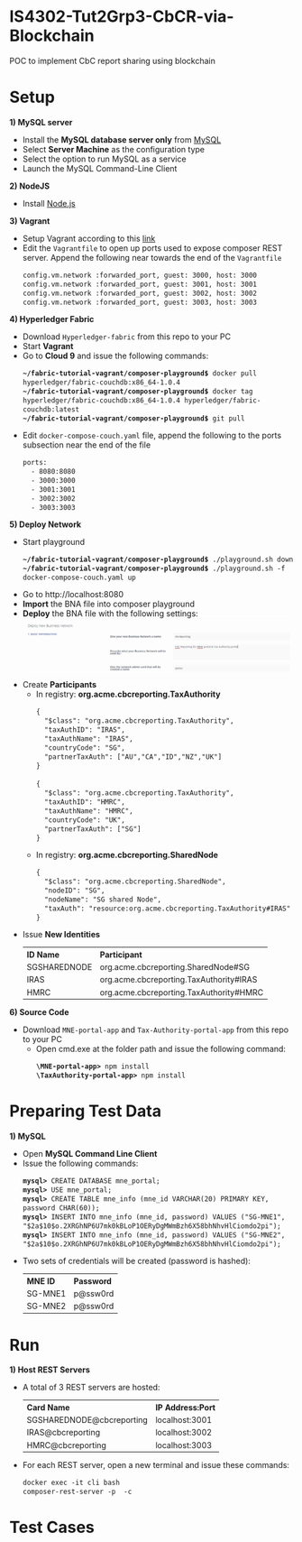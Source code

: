 # IS4302-Tut2Grp3-CbCR-via-Blockchain
POC to implement CbC report sharing using blockchain

# Setup
<b><p>1) MySQL server</p></b>
- Install the <b>MySQL database server only</b> from <a href="https://dev.mysql.com/downloads/installer/">MySQL</a>
- Select <b>Server Machine</b> as the configuration type
- Select the option to run MySQL as a service
- Launch the MySQL Command-Line Client

<b><p>2) NodeJS</p></b>
- Install <a href="https://nodejs.org/en/download/">Node.js</a>

<b><p>3) Vagrant</p></b>
- Setup Vagrant according to this <a href="https://github.com/suenchunhui/fabric-tutorial-vagrant">link</a>
- Edit the <code>Vagrantfile</code> to open up ports used to expose composer REST server. Append the following near towards the end of the <code>Vagrantfile</code>
  <pre><code>config.vm.network :forwarded_port, guest: 3000, host: 3000  
  config.vm.network :forwarded_port, guest: 3001, host: 3001  
  config.vm.network :forwarded_port, guest: 3002, host: 3002  
  config.vm.network :forwarded_port, guest: 3003, host: 3003  
  </code></pre>
  
 <b><p>4) Hyperledger Fabric</p></b>
  - Download <code>Hyperledger-fabric</code> from this repo to your PC
  - Start <b>Vagrant</b>
  - Go to <b>Cloud 9</b> and issue the following commands:
    <pre><code><b>~/fabric-tutorial-vagrant/composer-playground$</b> docker pull hyperledger/fabric-couchdb:x86_64-1.0.4
    <b>~/fabric-tutorial-vagrant/composer-playground$</b> docker tag hyperledger/fabric-couchdb:x86_64-1.0.4 hyperledger/fabric-couchdb:latest
    <b>~/fabric-tutorial-vagrant/composer-playground$</b> git pull
    </code></pre>
  - Edit <code>docker-compose-couch.yaml</code> file, append the following to the ports subsection near the end of the file
    <pre><code>ports:
      - 8080:8080
      - 3000:3000
      - 3001:3001
      - 3002:3002
      - 3003:3003
    </code></pre>

<b><p>5) Deploy Network</p></b>
  - Start playground
    <pre><code><b>~/fabric-tutorial-vagrant/composer-playground$</b> ./playground.sh down
    <b>~/fabric-tutorial-vagrant/composer-playground$</b> ./playground.sh -f docker-compose-couch.yaml up
    </code></pre>
  - Go to http://localhost:8080
  - <b>Import</b> the BNA file into composer playground
  - <b>Deploy</b> the BNA file with the following settings:
  ![Alt img](Hyperledger-fabric/setup-guide/network-deployment.jpeg?raw=true)
  - Create <b>Participants</b>
    - In registry: <b>org.acme.cbcreporting.TaxAuthority</b>
      <pre><code>{
        "$class": "org.acme.cbcreporting.TaxAuthority",
        "taxAuthID": "IRAS",
        "taxAuthName": "IRAS",
        "countryCode": "SG",
        "partnerTaxAuth": ["AU","CA","ID","NZ","UK"]
      }

      {
        "$class": "org.acme.cbcreporting.TaxAuthority",
        "taxAuthID": "HMRC",
        "taxAuthName": "HMRC",
        "countryCode": "UK",
        "partnerTaxAuth": ["SG"]
      }
      </code></pre>
    - In registry: <b>org.acme.cbcreporting.SharedNode</b>
      <pre><code>{
        "$class": "org.acme.cbcreporting.SharedNode",
        "nodeID": "SG",
        "nodeName": "SG shared Node",
        "taxAuth": "resource:org.acme.cbcreporting.TaxAuthority#IRAS"
      }
      </code></pre>
  - Issue <b>New Identities</b>
    <table>
    <tr>
      <th>ID Name</th>
      <th>Participant</th>
    </tr>
    <tr>
      <td>SGSHAREDNODE</td>
      <td>org.acme.cbcreporting.SharedNode#SG</td>
    </tr>
    <tr>
      <td>IRAS</td>
      <td>org.acme.cbcreporting.TaxAuthority#IRAS</td>
    </tr>
    <tr>
      <td>HMRC</td>
      <td>org.acme.cbcreporting.TaxAuthority#HMRC</td>
    </tr>
    </table>

<b><p>6) Source Code</p></b>
- Download <code>MNE-portal-app</code> and <code>Tax-Authority-portal-app</code> from this repo to your PC
  - Open cmd.exe at the folder path and issue the following command:
    <pre><code><b>\MNE-portal-app></b> npm install
    <b>\TaxAuthority-portal-app></b> npm install
    </code></pre>
    
# Preparing Test Data
<b><p>1) MySQL</p></b>
- Open <b>MySQL Command Line Client</b>
- Issue the following commands:
  <pre><code><b>mysql></b> CREATE DATABASE mne_portal;
  <b>mysql></b> USE mne_portal;
  <b>mysql></b> CREATE TABLE mne_info (mne_id VARCHAR(20) PRIMARY KEY, password CHAR(60));
  <b>mysql></b> INSERT INTO mne_info (mne_id, password) VALUES ("SG-MNE1", "$2a$10$o.2XRGhNP6U7mk0kBLoP1OERyDgMWmBzh6X58bhNhvHlCiomdo2pi");
  <b>mysql></b> INSERT INTO mne_info (mne_id, password) VALUES ("SG-MNE2", "$2a$10$o.2XRGhNP6U7mk0kBLoP1OERyDgMWmBzh6X58bhNhvHlCiomdo2pi");
  </code></pre>
- Two sets of credentials will be created (password is hashed):
  <table>
  <tr>
    <th>MNE ID</th>
    <th>Password</th>
  </tr>
  <tr>
    <td>SG-MNE1</td>
    <td>p@ssw0rd</td>
  </tr>
  <tr>
    <td>SG-MNE2</td>
    <td>p@ssw0rd</td>
  </tr>
  </table>

# Run
<b><p>1) Host REST Servers</p></b>
  - A total of 3 REST servers are hosted:
    <table>
    <tr>
      <th>Card Name</th>
      <th>IP Address:Port</th>
    </tr>
    <tr>
      <td>SGSHAREDNODE@cbcreporting</td>
      <td>localhost:3001</td>
    </tr>
    <tr>
      <td>IRAS@cbcreporting</td>
      <td>localhost:3002</td>
    </tr>
    <tr>
      <td>HMRC@cbcreporting</td>
      <td>localhost:3003</td>
    </tr>
    </table>
  - For each REST server, open a new terminal and issue these commands:
    <pre><code>docker exec -it cli bash
    composer-rest-server -p <port> -c <card-name>
    </code></pre>

# Test Cases
